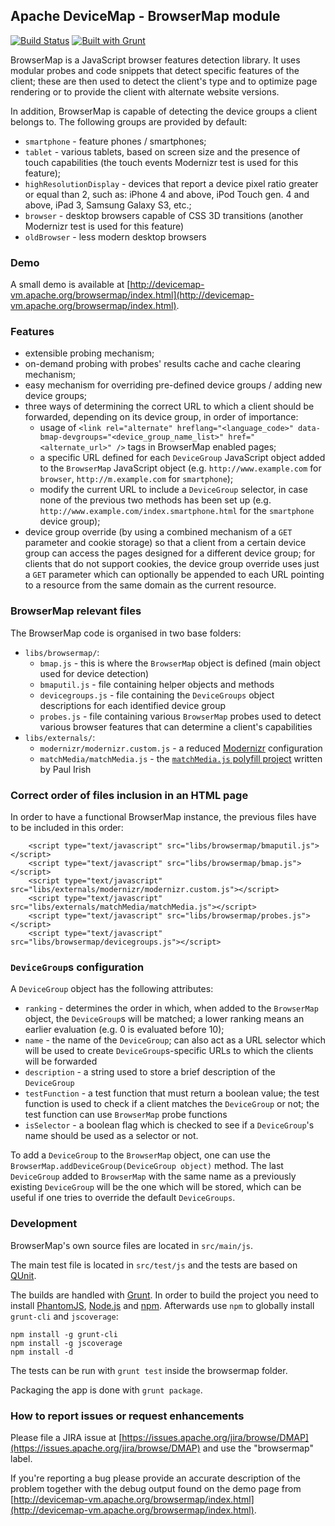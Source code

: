 ## Apache DeviceMap - BrowserMap module

[![Build Status](https://travis-ci.org/apache/devicemap-browsermap.png?branch=trunk)](https://travis-ci.org/apache/devicemap-browsermap)
[![Built with Grunt](https://cdn.gruntjs.com/builtwith.png)](http://gruntjs.com/)

BrowserMap is a JavaScript browser features detection library. It uses modular probes and code snippets that detect specific features of the client; these are then used to detect the client's type and to optimize page rendering or to provide the client with alternate website versions.

In addition, BrowserMap is capable of detecting the device groups a client belongs to. The following groups are provided by default:

* `smartphone` - feature phones / smartphones;
* `tablet` - various tablets, based on screen size and the presence of touch capabilities (the touch events Modernizr test is used for this feature);
* `highResolutionDisplay` - devices that report a device pixel ratio greater or equal than 2, such as: iPhone 4 and above, iPod Touch gen. 4 and above, iPad 3, Samsung Galaxy S3, etc.;
* `browser` - desktop browsers capable of CSS 3D transitions (another Modernizr test is used for this feature)
* `oldBrowser` - less modern desktop browsers

### Demo
A small demo is available at [http://devicemap-vm.apache.org/browsermap/index.html](http://devicemap-vm.apache.org/browsermap/index.html).

### Features

* extensible probing mechanism;
* on-demand probing with probes' results cache and cache clearing mechanism;
* easy mechanism for overriding pre-defined device groups / adding new device groups;
* three ways of determining the correct URL to which a client should be forwarded, depending on its device group, in order of importance:
    * usage of `<link rel="alternate" hreflang="<language_code>" data-bmap-devgroups="<device_group_name_list>" href="<alternate_url>" />` tags in BrowserMap enabled pages;
    * a specific URL defined for each `DeviceGroup` JavaScript object added to the `BrowserMap` JavaScript object (e.g. `http://www.example.com` for `browser`, `http://m.example.com` for `smartphone`);
    * modify the current URL to include a `DeviceGroup` selector, in case none of the previous two methods has been set up (e.g. `http://www.example.com/index.smartphone.html` for the `smartphone` device group);
* device group override (by using a combined mechanism of a `GET` parameter and cookie storage) so that a client from a certain device group can access the pages designed for a different device group; for clients that do not support cookies, the device group override uses just a `GET` parameter which can optionally be appended to each URL pointing to a resource from the same domain as the current resource.

### BrowserMap relevant files
The BrowserMap code is organised in two base folders:

* `libs/browsermap/`:
    * `bmap.js` - this is where the `BrowserMap` object is defined (main object used for device detection)
    * `bmaputil.js` - file containing helper objects and methods
    * `devicegroups.js` - file containing the `DeviceGroups` object descriptions for each identified device group
    * `probes.js` - file containing various `BrowserMap` probes used to detect various browser features that can determine a client's capabilities
* `libs/externals/`:
    * `modernizr/modernizr.custom.js` - a reduced [Modernizr](http://modernizr.com/ "Modernizr") configuration
    * `matchMedia/matchMedia.js` - the [`matchMedia.js` polyfill project](https://github.com/paulirish/matchMedia.js/ "matchMedia.js") written by Paul Irish

### Correct order of files inclusion in an HTML page
In order to have a functional BrowserMap instance, the previous files have to be included in this order:

        <script type="text/javascript" src="libs/browsermap/bmaputil.js"></script>
        <script type="text/javascript" src="libs/browsermap/bmap.js"></script>
        <script type="text/javascript" src="libs/externals/modernizr/modernizr.custom.js"></script>
        <script type="text/javascript" src="libs/externals/matchMedia/matchMedia.js"></script>
        <script type="text/javascript" src="libs/browsermap/probes.js"></script>
        <script type="text/javascript" src="libs/browsermap/devicegroups.js"></script>

### `DeviceGroup`s configuration
A `DeviceGroup` object has the following attributes:

* `ranking` - determines the order in which, when added to the `BrowserMap` object, the `DeviceGroup`s will be matched; a lower ranking means an earlier evaluation (e.g. 0 is evaluated before 10);
* `name` - the name of the `DeviceGroup`; can also act as a URL selector which will be used to create `DeviceGroup`s-specific URLs to which the clients will be forwarded
* `description` - a string used to store a brief description of the `DeviceGroup`
* `testFunction` - a test function that must return a boolean value; the test function is used to check if a client matches the `DeviceGroup` or not; the test function can use `BrowserMap` probe functions
* `isSelector` - a boolean flag which is checked to see if a `DeviceGroup`'s name should be used as a selector or not.

To add a `DeviceGroup` to the `BrowserMap` object, one can use the `BrowserMap.addDeviceGroup(DeviceGroup object)` method. The last `DeviceGroup` added to `BrowserMap` with the same name as a previously existing `DeviceGroup` will be the one which will be stored, which can be useful if one tries to override the default `DeviceGroups`.

### Development
BrowserMap's own source files are located in `src/main/js`.

The main test file is located in `src/test/js` and the tests are based on [QUnit](http://qunitjs.com/ "QUnit").

The builds are handled with [Grunt](http://gruntjs.com/ "Grunt"). In order to build the project you need to install
[PhantomJS](http://phantomjs.org/ "PhantomJS"), [Node.js](http://nodejs.org/ "Node.js") and [npm](https://github.com/isaacs/npm "npm").
Afterwards use `npm` to globally install `grunt-cli` and `jscoverage`:

    npm install -g grunt-cli
    npm install -g jscoverage
    npm install -d

The tests can be run with `grunt test` inside the browsermap folder.

Packaging the app is done with `grunt package`.

### How to report issues or request enhancements
Please file a JIRA issue at [https://issues.apache.org/jira/browse/DMAP](https://issues.apache.org/jira/browse/DMAP) and use the "browsermap"
label.

If you're reporting a bug please provide an accurate description of the problem together with the debug output found on the demo page from
[http://devicemap-vm.apache.org/browsermap/index.html](http://devicemap-vm.apache.org/browsermap/index.html).
